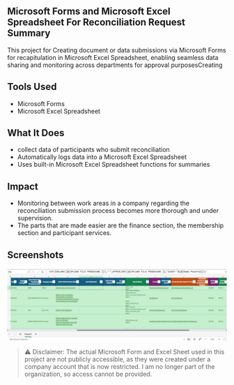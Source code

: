 ## Microsoft Forms and Microsoft Excel Spreadsheet For Reconciliation Request Summary

This project for Creating document or data submissions via Microsoft Forms for recapitulation in Microsoft Excel Spreadsheet, enabling seamless data sharing and monitoring across departments for approval purposesCreating

## Tools Used
- Microsoft Forms
- Microsoft Excel Spreadsheet

## What It Does
- collect data of participants who submit reconciliation
- Automatically logs data into a Microsoft Excel Spreadsheet
- Uses built-in Microsoft Excel Spreadsheet functions for summaries

## Impact
- Monitoring between work areas in a company regarding the reconciliation submission process becomes more thorough and under supervision.
- The parts that are made easier are the finance section, the membership section and participant services.

## Screenshots
![Excel Sheets Preview](image/EXCEL_SHEETS_PREVIEW.jpg)

> ⚠️ Disclaimer: The actual Microsoft Form and Excel Sheet used in this project are not publicly accessible, as they were created under a company account that is now restricted. I am no longer part of the organization, so access cannot be provided.
